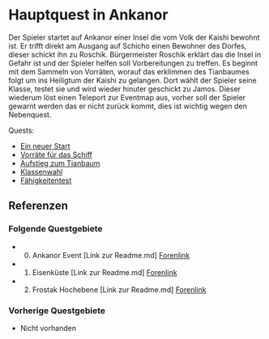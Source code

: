 # Hauptquest in Ankanor

Der Spieler startet auf Ankanor einer Insel die vom Volk der Kaishi bewohnt ist. Er trifft direkt am Ausgang auf Schicho einen Bewohner des Dorfes, dieser schickt ihn zu Roschik. Bürgermeister Roschik erklärt das die Insel in Gefahr ist und der Spieler helfen soll Vorbereitungen zu treffen. Es beginnt mit dem Sammeln von Vorräten, worauf das erklimmen des Tianbaumes folgt um ins Heiligtum der Kaishi zu gelangen. Dort wählt der Spieler seine Klasse, testet sie und wird wieder hinuter geschickt zu Jamos. Dieser wiederum löst einen Teleport zur Eventmap aus, vorher soll der Spieler gewarnt werden das er nicht zurück kommt, dies ist wichtig wegen den Nebenquest.

Quests:

* [Ein neuer Start](./1-ein-neuer-start)
* [Vorräte für das Schiff](./2-vorraete-fuer-das-schiff)
* [Aufstieg zum Tianbaum](./3-aufstieg-zum-tianbaum)
* [Klassenwahl](./4-klassenwahl)
* [Fähigkeitentest](./5-faehigkeiten-test)

## Referenzen

### Folgende Questgebiete

* 00. Ankanor Event [Link zur Readme.md]  [Forenlink](https://faldoria.de/board/index.php?thread/390-00-ankanor-ankanor-event-aktuell/)
* 01. Eisenküste [Link zur Readme.md] [Forenlink](https://faldoria.de/board/index.php?thread/391-01-eisenk%C3%BCste-aktuell/)
* 02. Frostak Hochebene [Link zur Readme.md] [Forenlink](https://faldoria.de/board/index.php?thread/392-02-frostak-hochebene-aktuell/)

### Vorherige Questgebiete

* Nicht vorhanden
